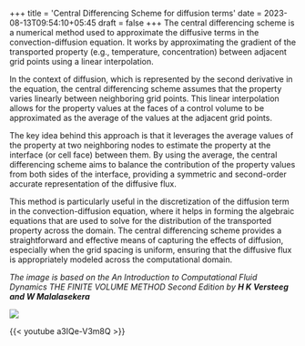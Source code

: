 +++
title = 'Central Differencing Scheme for diffusion terms'
date = 2023-08-13T09:54:10+05:45
draft = false
+++
The central differencing scheme is a numerical method used to approximate the diffusive terms in the convection-diffusion equation. It works by approximating the gradient of the transported property (e.g., temperature, concentration) between adjacent grid points using a linear interpolation. 

In the context of diffusion, which is represented by the second derivative in the equation, the central differencing scheme assumes that the property varies linearly between neighboring grid points. This linear interpolation allows for the property values at the faces of a control volume to be approximated as the average of the values at the adjacent grid points.

The key idea behind this approach is that it leverages the average values of the property at two neighboring nodes to estimate the property at the interface (or cell face) between them. By using the average, the central differencing scheme aims to balance the contribution of the property values from both sides of the interface, providing a symmetric and second-order accurate representation of the diffusive flux.

This method is particularly useful in the discretization of the diffusion term in the convection-diffusion equation, where it helps in forming the algebraic equations that are used to solve for the distribution of the transported property across the domain. The central differencing scheme provides a straightforward and effective means of capturing the effects of diffusion, especially when the grid spacing is uniform, ensuring that the diffusive flux is appropriately modeled across the computational domain.

*The image is based on the An Introduction to Computational Fluid Dynamics THE FINITE VOLUME METHOD Second Edition  by  **H K Versteeg and W Malalasekera*** 

![](https://images2.imgbox.com/56/95/qG5VB9ZM_o.png)

{{< youtube a3IQe-V3m8Q >}}